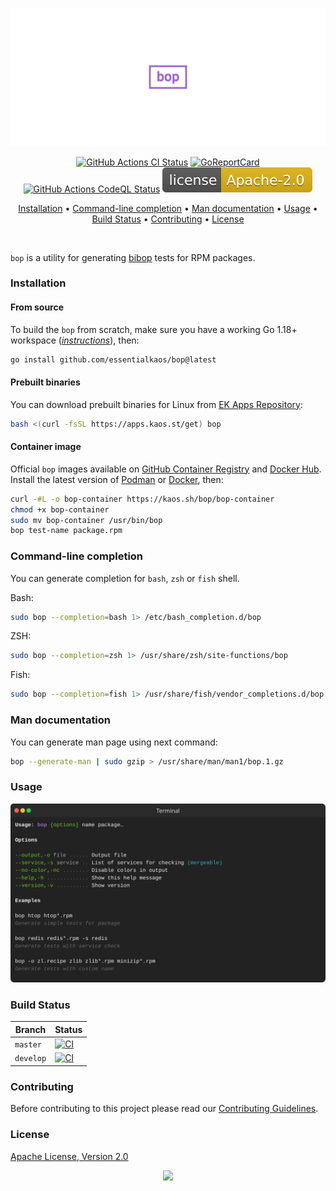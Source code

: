 <p align="center"><a href="#readme"><img src=".github/images/card.svg"/></a></p>

<p align="center">
  <a href="https://kaos.sh/w/bop/ci"><img src="https://kaos.sh/w/bop/ci.svg" alt="GitHub Actions CI Status" /></a>
  <a href="https://kaos.sh/r/bop"><img src="https://kaos.sh/r/bop.svg" alt="GoReportCard" /></a>
  <a href="https://kaos.sh/w/bop/codeql"><img src="https://kaos.sh/w/bop/codeql.svg" alt="GitHub Actions CodeQL Status" /></a>
  <a href="#license"><img src=".github/images/license.svg"/></a>
</p>

<p align="center"><a href="#installation">Installation</a> • <a href="#command-line-completion">Command-line completion</a> • <a href="#man-documentation">Man documentation</a> • <a href="#usage">Usage</a> • <a href="#build-status">Build Status</a> • <a href="#contributing">Contributing</a> • <a href="#license">License</a></p>

</br>

`bop` is a utility for generating [bibop](https://kaos.sh/bibop) tests for RPM packages.

### Installation

#### From source

To build the `bop` from scratch, make sure you have a working Go 1.18+ workspace (_[instructions](https://go.dev/doc/install)_), then:

```bash
go install github.com/essentialkaos/bop@latest
```

#### Prebuilt binaries

You can download prebuilt binaries for Linux from [EK Apps Repository](https://apps.kaos.st/bop/latest):

```bash
bash <(curl -fsSL https://apps.kaos.st/get) bop
```

#### Container image

Official `bop` images available on [GitHub Container Registry](https://kaos.sh/p/bop) and [Docker Hub](https://kaos.sh/d/bop). Install the latest version of [Podman](https://podman.io/getting-started/installation.html) or [Docker](https://docs.docker.com/engine/install/), then:

```bash
curl -#L -o bop-container https://kaos.sh/bop/bop-container
chmod +x bop-container
sudo mv bop-container /usr/bin/bop
bop test-name package.rpm
```

### Command-line completion

You can generate completion for `bash`, `zsh` or `fish` shell.

Bash:
```bash
sudo bop --completion=bash 1> /etc/bash_completion.d/bop
```


ZSH:
```bash
sudo bop --completion=zsh 1> /usr/share/zsh/site-functions/bop
```


Fish:
```bash
sudo bop --completion=fish 1> /usr/share/fish/vendor_completions.d/bop.fish
```

### Man documentation

You can generate man page using next command:

```bash
bop --generate-man | sudo gzip > /usr/share/man/man1/bop.1.gz
```

### Usage

<img src=".github/images/usage.svg" />

### Build Status

| Branch | Status |
|--------|--------|
| `master` | [![CI](https://kaos.sh/w/bop/ci.svg?branch=master)](https://kaos.sh/w/bop/ci?query=branch:master) |
| `develop` | [![CI](https://kaos.sh/w/bop/ci.svg?branch=develop)](https://kaos.sh/w/bop/ci?query=branch:develop) |

### Contributing

Before contributing to this project please read our [Contributing Guidelines](https://github.com/essentialkaos/contributing-guidelines#contributing-guidelines).

### License

[Apache License, Version 2.0](http://www.apache.org/licenses/LICENSE-2.0)

<p align="center"><a href="https://essentialkaos.com"><img src="https://gh.kaos.st/ekgh.svg"/></a></p>
